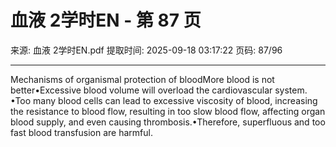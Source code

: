 # 血液 2学时EN - 第 87 页

来源: 血液 2学时EN.pdf
提取时间: 2025-09-18 03:17:22
页码: 87/96

---

Mechanisms of organismal protection of bloodMore blood is not better•Excessive blood volume will overload the cardiovascular system. •Too many blood cells can lead to excessive viscosity of blood, increasing the resistance to blood flow, resulting in too slow blood flow, affecting organ blood supply, and even causing thrombosis.•Therefore, superfluous and too fast blood transfusion are harmful.